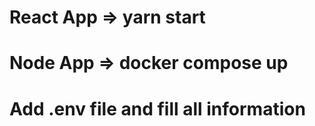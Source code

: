 # React App => yarn start
# Node App => docker compose up




# Add .env file and fill all information
